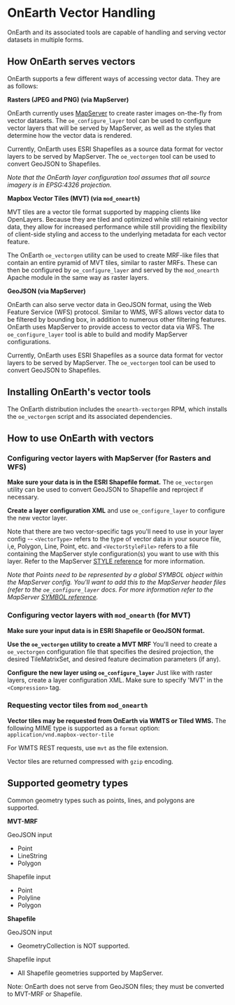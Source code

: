 # OnEarth Vector Handling

OnEarth and its associated tools are capable of handling and serving vector datasets in multiple forms.

## How OnEarth serves vectors

OnEarth supports a few different ways of accessing vector data. They are as follows:

**Rasters (JPEG and PNG) (via MapServer)**

OnEarth currently uses [MapServer](http://mapserver.org) to create raster images on-the-fly from vector datasets. The `oe_configure_layer` tool can be used to configure vector layers that will be served by MapServer, as well as the styles that determine how the vector data is rendered.

Currently, OnEarth uses ESRI Shapefiles as a source data format for vector layers to be served by MapServer. The `oe_vectorgen` tool can be used to convert GeoJSON to Shapefiles.

_Note that the OnEarth layer configuration tool assumes that all source imagery is in EPSG:4326 projection._

**Mapbox Vector Tiles (MVT) (via `mod_onearth`)**

MVT tiles are a vector tile format supported by mapping clients like OpenLayers. Because they are tiled and optimized while still retaining vector data, they allow for increased performance while still providing the flexibility of client-side styling and access to the underlying metadata for each vector feature.

The OnEarth `oe_vectorgen` utility can be used to create MRF-like files that contain an entire pyramid of MVT tiles, similar to raster MRFs. These can then be configured by `oe_configure_layer` and served by the `mod_onearth` Apache module in the same way as raster layers.

**GeoJSON (via MapServer)**

OnEarth can also serve vector data in GeoJSON format, using the Web Feature Service (WFS) protocol. Similar to WMS, WFS allows vector data to be filtered by bounding box, in addition to numerous other filtering features. OnEarth uses MapServer to provide access to vector data via WFS. The `oe_configure_layer` tool is able to build and modify MapServer configurations.

Currently, OnEarth uses ESRI Shapefiles as a source data format for vector layers to be served by MapServer. The `oe_vectorgen` tool can be used to convert GeoJSON to Shapefiles.

## Installing OnEarth's vector tools

The OnEarth distribution includes the `onearth-vectorgen` RPM, which installs the `oe_vectorgen` script and its associated dependencies.

## How to use OnEarth with vectors

### Configuring vector layers with MapServer (for Rasters and WFS)

**Make sure your data is in the ESRI Shapefile format.** The `oe_vectorgen` utility can be used to convert GeoJSON to Shapefile and reproject if necessary.

**Create a layer configuration XML** and use `oe_configure_layer` to configure the new vector layer.

Note that there are two vector-specific tags you'll need to use in your layer config -- `<VectorType>` refers to the type of vector data in your source file, i,e, Polygon, Line, Point, etc. and `<VectorStyleFile>` refers to a file containing the MapServer style configuration(s) you want to use with this layer. Refer to the MapServer [STYLE reference](http://mapserver.org/mapfile/style.html) for more information.

_Note that Points need to be represented by a global SYMBOL object within the MapServer config. You'll want to add this to the MapServer header files (refer to the `oe_configure_layer` docs. For more information refer to the MapServer [SYMBOL reference](http://mapserver.org/mapfile/symbol.html)._

### Configuring vector layers with `mod_onearth` (for MVT)

**Make sure your input data is in ESRI Shapefile or GeoJSON format.**

**Use the `oe_vectorgen` utility to create a MVT MRF** You'll need to create a `oe_vectorgen` configuration file that specifies the desired projection, the desired TileMatrixSet, and desired feature decimation parameters (if any).

**Configure the new layer using `oe_configure_layer`** Just like with raster layers, create a layer configuration XML. Make sure to specify 'MVT' in the `<Compression>` tag.

### Requesting vector tiles from `mod_onearth`

**Vector tiles may be requested from OnEarth via WMTS or Tiled WMS.** The following MIME type is supported as a `format` option: `application/vnd.mapbox-vector-tile`

For WMTS REST requests, use `mvt` as the file extension.

Vector tiles are returned compressed with `gzip` encoding.

## Supported geometry types

Common geometry types such as points, lines, and polygons are supported.

**MVT-MRF**

GeoJSON input

-   Point
-   LineString
-   Polygon

Shapefile input

-   Point
-   Polyline
-   Polygon

**Shapefile**

GeoJSON input

-   GeometryCollection is NOT supported.

Shapefile input

-   All Shapefile geometries supported by MapServer.

Note: OnEarth does not serve from GeoJSON files; they must be converted to MVT-MRF or Shapefile.
